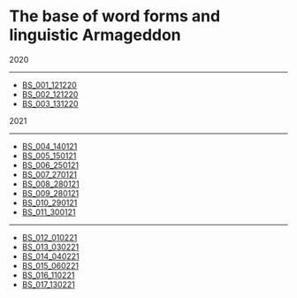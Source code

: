 # The base of word forms and linguistic Armageddon
2020

---

* [BS_001_121220](BS/BS_001_121220)
* [BS_002_121220](BS/BS_002_121220)
* [BS_003_131220](BS/BS_003_131220)

2021

---

* [BS_004_140121](BS/BS_004_140121)
* [BS_005_150121](BS/BS_005_150121)
* [BS_006_250121](BS/BS_006_250121)
* [BS_007_270121](BS/BS_007_270121)
* [BS_008_280121](BS/BS_008_280121)
* [BS_009_280121](BS/BS_009_280121)
* [BS_010_290121](BS/BS_010_290121)
* [BS_011_300121](BS/BS_011_300121)

***

* [BS_012_010221](BS/BS_012_010221)
* [BS_013_030221](BS/BS_013_030221)
* [BS_014_040221](BS/BS_014_040221)
* [BS_015_060221](BS/BS_015_060221)
* [BS_016_110221](BS/BS_016_110221)
* [BS_017_130221](BS/BS_017_130221)
